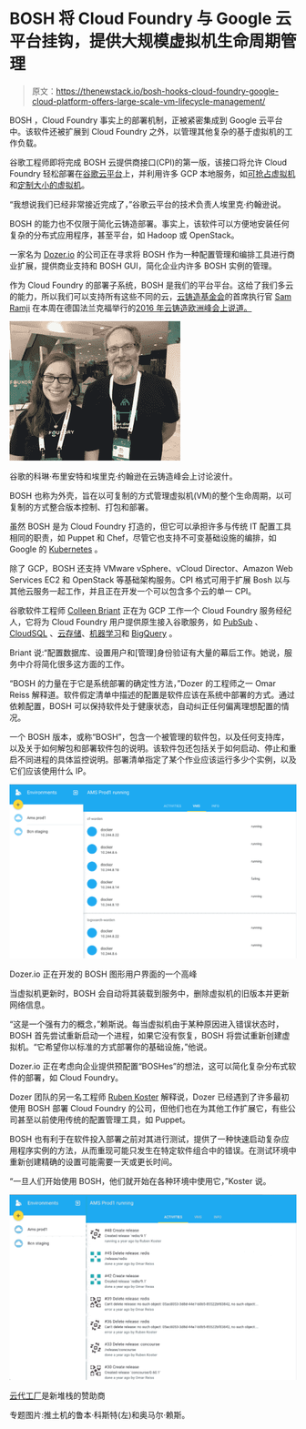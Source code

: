# BOSH 将 Cloud Foundry 与 Google 云平台挂钩，提供大规模虚拟机生命周期管理

> 原文：<https://thenewstack.io/bosh-hooks-cloud-foundry-google-cloud-platform-offers-large-scale-vm-lifecycle-management/>

BOSH ，Cloud Foundry 事实上的部署机制，正被紧密集成到 Google 云平台中。该软件还被扩展到 Cloud Foundry 之外，以管理其他复杂的基于虚拟机的工作负载。

谷歌工程师即将完成 BOSH 云提供商接口(CPI)的第一版，该接口将允许 Cloud Foundry 轻松部署在[谷歌云平台](https://cloud.google.com/)上，并利用许多 GCP 本地服务，如[可抢占虚拟机](https://cloud.google.com/compute/docs/instances/preemptible)和[定制大小的虚拟机](https://thenewstack.io/google-compute-engine-now-offers-custom-virtual-machine-sizing/)。

“我想说我们已经非常接近完成了，”谷歌云平台的技术负责人埃里克·约翰逊说。

BOSH 的能力也不仅限于简化云铸造部署。事实上，该软件可以方便地安装任何复杂的分布式应用程序，甚至平台，如 Hadoop 或 OpenStack。

一家名为 [Dozer.io](https://dozer.io/) 的公司正在寻求将 BOSH 作为一种配置管理和编排工具进行商业扩展，提供商业支持和 BOSH GUI，简化企业内许多 BOSH 实例的管理。

作为 Cloud Foundry 的部署子系统，BOSH 是我们的平台平台。这给了我们多云的能力，所以我们可以支持所有这些不同的云，[云铸造基金会](https://www.cloudfoundry.org/)的首席执行官 [Sam Ramji](https://twitter.com/sramji) 在本周在德国法兰克福举行的[2016 年云铸造欧洲峰会上说道。](https://cfsummiteu2016.sched.org/)

![file-sep-27-12-35-27-pm-2](img/184de522f6df3f4dfce26b71c9aa8324.png)

谷歌的科琳·布里安特和埃里克·约翰逊在云铸造峰会上讨论波什。

BOSH 也称为外壳，旨在以可复制的方式管理虚拟机(VM)的整个生命周期，以可复制的方式整合版本控制、打包和部署。

虽然 BOSH 是为 Cloud Foundry 打造的，但它可以承担许多与传统 IT 配置工具相同的职责，如 Puppet 和 Chef，尽管它也支持不可变基础设施的编排，如 Google 的 [Kubernetes](/category/kubernetes/) 。

除了 GCP，BOSH 还支持 VMware vSphere、vCloud Director、Amazon Web Services EC2 和 OpenStack 等基础架构服务。CPI 格式可用于扩展 Bosh 以与其他云服务一起工作，并且正在开发一个可以包含多个云的单一 CPI。

谷歌软件工程师 [Colleen Briant](https://www.linkedin.com/in/colleen-briant-9517701b) 正在为 GCP 工作一个 Cloud Foundry 服务经纪人，它将为 Cloud Foundry 用户提供原生接入谷歌服务，如 [PubSub](https://cloud.google.com/pubsub/docs/publisher) 、 [CloudSQL](https://cloud.google.com/sql/docs/) 、[云存储](https://cloud.google.com/storage/)、[机器学习](https://cloud.google.com/products/machine-learning/)和 [BigQuery](https://cloud.google.com/bigquery/) 。

Briant 说:“配置数据库、设置用户和[管理]身份验证有大量的幕后工作。她说，服务中介将简化很多这方面的工作。

“BOSH 的力量在于它是系统部署的确定性方法，”Dozer 的工程师之一 Omar Reiss 解释道。软件假定清单中描述的配置是软件应该在系统中部署的方式。通过依赖配置，BOSH 可以保持软件处于健康状态，自动纠正任何偏离理想配置的情况。

一个 BOSH 版本，或称“BOSH”，包含一个被管理的软件包，以及任何支持库，以及关于如何解包和部署软件包的说明。该软件包还包括关于如何启动、停止和重启不同进程的具体监控说明。部署清单指定了某个作业应该运行多少个实例，以及它们应该使用什么 IP。

[![dozier-01](img/00aa681de26d0ea46ef63df45f4e4e87.png)](https://dozer.io/)

Dozer.io 正在开发的 BOSH 图形用户界面的一个高峰

当虚拟机更新时，BOSH 会自动将其装载到服务中，删除虚拟机的旧版本并更新网络信息。

“这是一个强有力的概念，”赖斯说。每当虚拟机由于某种原因进入错误状态时，BOSH 首先尝试重新启动一个进程，如果它没有恢复，BOSH 将尝试重新创建虚拟机。“它希望你以标准的方式部署你的基础设施，”他说。

Dozer.io 正在考虑向企业提供预配置“BOSHes”的想法，这可以简化复杂分布式软件的部署，如 Cloud Foundry。

Dozer 团队的另一名工程师 [Ruben Koster](https://github.com/rkoster) 解释说，Dozer 已经遇到了许多最初使用 BOSH 部署 Cloud Foundry 的公司，但他们也在为其他工作扩展它，有些公司甚至以前使用传统的配置管理工具，如 Puppet。

BOSH 也有利于在软件投入部署之前对其进行测试，提供了一种快速启动复杂应用程序实例的方法，从而重现可能只发生在特定软件组合中的错误。在测试环境中重新创建精确的设置可能需要一天或更长时间。

“一旦人们开始使用 BOSH，他们就开始在各种环境中使用它，”Koster 说。

![dozier-03](img/98d944edaa58baeb0b86121456e307d3.png)

[云代工厂](https://www.cloudfoundry.org/)是新堆栈的赞助商

专题图片:推土机的鲁本·科斯特(左)和奥马尔·赖斯。

<svg xmlns:xlink="http://www.w3.org/1999/xlink" viewBox="0 0 68 31" version="1.1"><title>Group</title> <desc>Created with Sketch.</desc></svg>
